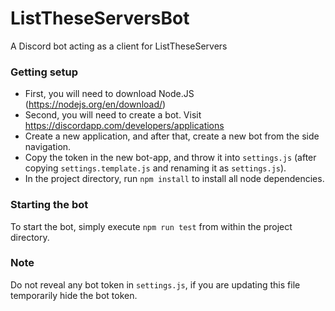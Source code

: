 # ListTheseServersBot
A Discord bot acting as a client for ListTheseServers


### Getting setup
* First, you will need to download Node.JS (https://nodejs.org/en/download/)
* Second, you will need to create a bot. Visit https://discordapp.com/developers/applications
* Create a new application, and after that, create a new bot from the side navigation.
* Copy the token in the new bot-app, and throw it into `settings.js` (after copying `settings.template.js` and renaming it as `settings.js`).
* In the project directory, run `npm install` to install all node dependencies.


### Starting the bot
To start the bot, simply execute `npm run test` from within the project directory.


### **Note**
Do not reveal any bot token in `settings.js`, if you are updating this file temporarily hide the bot token.